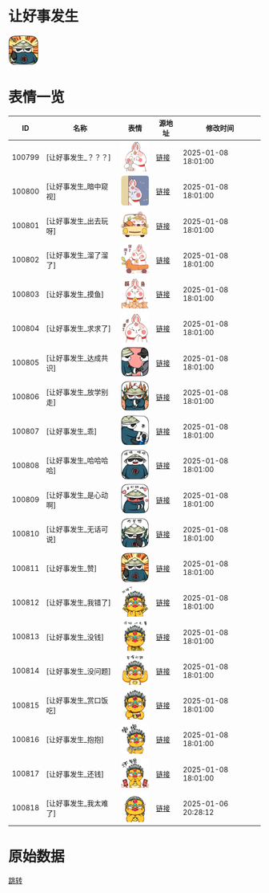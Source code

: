 # 让好事发生

<img src="./cover.png" height="60" alt="cover" />

# 表情一览

|ID|名称|表情|源地址|修改时间|
|----|----|----|----|----|
|100799|[让好事发生_？？？]|<img src="./pic/100799_%5B让好事发生_？？？%5D.png" height="60" alt="？？？"/>|[链接](https://i0.hdslb.com/bfs/garb/0ad2e07fe6bdc9d6c6a7b688ab144ebc96246baf.png)|2025-01-08 18:01:00|
|100800|[让好事发生_暗中窥视]|<img src="./pic/100800_%5B让好事发生_暗中窥视%5D.png" height="60" alt="暗中窥视"/>|[链接](https://i0.hdslb.com/bfs/garb/6e11ee425c50e262cc678b4621ace902f054bc43.png)|2025-01-08 18:01:00|
|100801|[让好事发生_出去玩呀]|<img src="./pic/100801_%5B让好事发生_出去玩呀%5D.png" height="60" alt="出去玩呀"/>|[链接](https://i0.hdslb.com/bfs/garb/dd69220e09416f944763bd386514a4cb2ad3b5fc.png)|2025-01-08 18:01:00|
|100802|[让好事发生_溜了溜了]|<img src="./pic/100802_%5B让好事发生_溜了溜了%5D.png" height="60" alt="溜了溜了"/>|[链接](https://i0.hdslb.com/bfs/garb/1f3c7e68809427371183993eccf83380aeae2bf5.png)|2025-01-08 18:01:00|
|100803|[让好事发生_摸鱼]|<img src="./pic/100803_%5B让好事发生_摸鱼%5D.png" height="60" alt="摸鱼"/>|[链接](https://i0.hdslb.com/bfs/garb/a945961b75d10b69dae83bfbf6dfb0226a5631ee.png)|2025-01-08 18:01:00|
|100804|[让好事发生_求求了]|<img src="./pic/100804_%5B让好事发生_求求了%5D.png" height="60" alt="求求了"/>|[链接](https://i0.hdslb.com/bfs/garb/980eec4985e71378905afeb970aae470f9abe08b.png)|2025-01-08 18:01:00|
|100805|[让好事发生_达成共识]|<img src="./pic/100805_%5B让好事发生_达成共识%5D.png" height="60" alt="达成共识"/>|[链接](https://i0.hdslb.com/bfs/garb/4e46a69f5ff8319c57971e11c9ab8f6f413c10aa.png)|2025-01-08 18:01:00|
|100806|[让好事发生_放学别走]|<img src="./pic/100806_%5B让好事发生_放学别走%5D.png" height="60" alt="放学别走"/>|[链接](https://i0.hdslb.com/bfs/garb/48a7053ff17ed5ac2e53a53f394e45fd25e5a060.png)|2025-01-08 18:01:00|
|100807|[让好事发生_乖]|<img src="./pic/100807_%5B让好事发生_乖%5D.png" height="60" alt="乖"/>|[链接](https://i0.hdslb.com/bfs/garb/0201961fdc2568aecb2446a16bb16eb4f7967529.png)|2025-01-08 18:01:00|
|100808|[让好事发生_哈哈哈哈]|<img src="./pic/100808_%5B让好事发生_哈哈哈哈%5D.png" height="60" alt="哈哈哈哈"/>|[链接](https://i0.hdslb.com/bfs/garb/bdee1b6d1386c35ef079785e100436ec8ee65b09.png)|2025-01-08 18:01:00|
|100809|[让好事发生_是心动啊]|<img src="./pic/100809_%5B让好事发生_是心动啊%5D.png" height="60" alt="是心动啊"/>|[链接](https://i0.hdslb.com/bfs/garb/b4725893529f92ee2b9219e705cf986e0b2012ee.png)|2025-01-08 18:01:00|
|100810|[让好事发生_无话可说]|<img src="./pic/100810_%5B让好事发生_无话可说%5D.png" height="60" alt="无话可说"/>|[链接](https://i0.hdslb.com/bfs/garb/9316efc4e85fb48cfe2165f2576b97224f62682c.png)|2025-01-08 18:01:00|
|100811|[让好事发生_赞]|<img src="./pic/100811_%5B让好事发生_赞%5D.png" height="60" alt="赞"/>|[链接](https://i0.hdslb.com/bfs/garb/04637f7794d0a56168d01184615b5cd30b0cec26.png)|2025-01-08 18:01:00|
|100812|[让好事发生_我错了]|<img src="./pic/100812_%5B让好事发生_我错了%5D.png" height="60" alt="我错了"/>|[链接](https://i0.hdslb.com/bfs/garb/f873c31a1bc5788cc1c080639c164848a5cf95c2.png)|2025-01-08 18:01:00|
|100813|[让好事发生_没钱]|<img src="./pic/100813_%5B让好事发生_没钱%5D.png" height="60" alt="没钱"/>|[链接](https://i0.hdslb.com/bfs/garb/cd30aade7b15b70544a8eb5540c0f1d35a1e48c1.png)|2025-01-08 18:01:00|
|100814|[让好事发生_没问题]|<img src="./pic/100814_%5B让好事发生_没问题%5D.png" height="60" alt="没问题"/>|[链接](https://i0.hdslb.com/bfs/garb/7f433c15b87949c11da742265c92bc78ae83efa4.png)|2025-01-08 18:01:00|
|100815|[让好事发生_赏口饭吃]|<img src="./pic/100815_%5B让好事发生_赏口饭吃%5D.png" height="60" alt="赏口饭吃"/>|[链接](https://i0.hdslb.com/bfs/garb/3f59a6a5680a8fbff278dea9255cdc97d0a1826b.png)|2025-01-08 18:01:00|
|100816|[让好事发生_抱抱]|<img src="./pic/100816_%5B让好事发生_抱抱%5D.png" height="60" alt="抱抱"/>|[链接](https://i0.hdslb.com/bfs/garb/16b3237ca4e4e92f8c99a0624c2664551f78b66a.png)|2025-01-08 18:01:00|
|100817|[让好事发生_还钱]|<img src="./pic/100817_%5B让好事发生_还钱%5D.png" height="60" alt="还钱"/>|[链接](https://i0.hdslb.com/bfs/garb/8aed2ffdea0c5f4552313b384fa2212eef6528a5.png)|2025-01-08 18:01:00|
|100818|[让好事发生_我太难了]|<img src="./pic/100818_%5B让好事发生_我太难了%5D.png" height="60" alt="我太难了"/>|[链接](https://i0.hdslb.com/bfs/garb/3d4c6a6d7952bbd765c80a2368cfd23e97ecba06.png)|2025-01-06 20:28:12|

# 原始数据

[跳转](./raw.json)

